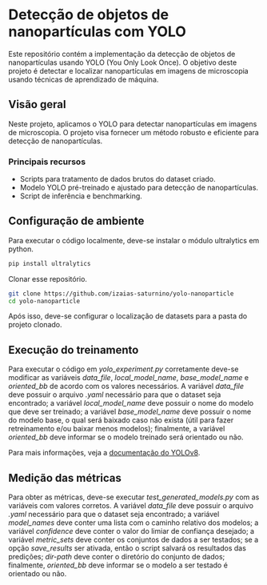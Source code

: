# Detecção de objetos de nanopartículas com YOLO

Este repositório contém a implementação da detecção de objetos de nanopartículas usando YOLO (You Only Look Once). O objetivo deste projeto é detectar e localizar nanopartículas em imagens de microscopia usando técnicas de aprendizado de máquina.

## Visão geral

Neste projeto, aplicamos o YOLO para detectar nanopartículas em imagens de microscopia. O projeto visa fornecer um método robusto e eficiente para detecção de nanopartículas.

### Principais recursos

- Scripts para tratamento de dados brutos do dataset criado.
- Modelo YOLO pré-treinado e ajustado para detecção de nanopartículas.
- Script de inferência e benchmarking.

## Configuração de ambiente

Para executar o código localmente, deve-se instalar o módulo ultralytics em python.

```bash
pip install ultralytics
```

Clonar esse repositório.

```bash
git clone https://github.com/izaias-saturnino/yolo-nanoparticle
cd yolo-nanoparticle
```

Após isso, deve-se configurar o localização de datasets para a pasta do projeto clonado.

## Execução do treinamento

Para executar o código em *yolo_experiment.py* corretamente deve-se modificar as variáveis *data_file*, *local_model_name*, *base_model_name* e *oriented_bb* de acordo com os valores necessários. A variável *data_file* deve possuir o arquivo *.yaml* necessário para que o dataset seja encontrado; a variável *local_model_name* deve possuir o nome do modelo que deve ser treinado; a variável *base_model_name* deve possuir o nome do modelo base, o qual será baixado caso não exista (útil para fazer retreinamento e/ou baixar menos modelos); finalmente, a variável *oriented_bb* deve informar se o modelo treinado será orientado ou não.

Para mais informações, veja a [documentação do YOLOv8](https://docs.ultralytics.com/pt/models/yolov8/).

## Medição das métricas

Para obter as métricas, deve-se executar *test_generated_models.py* com as variáveis com valores corretos. A variável *data_file* deve possuir o arquivo *.yaml* necessário para que o dataset seja encontrado; a variável *model_names* deve conter uma lista com o caminho relativo dos modelos; a variável *confidence* deve conter o valor do limiar de confiança desejado; a variável *metric_sets* deve conter os conjuntos de dados a ser testados; se a opção *save_results* ser ativada, então o script salvará os resultados das predições; *dir-path* deve conter o diretório do conjunto de dados; finalmente, *oriented_bb* deve informar se o modelo a ser testado é orientado ou não.